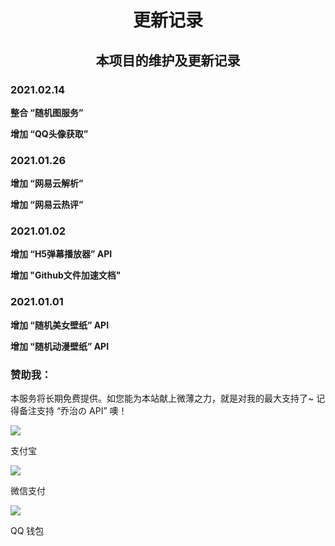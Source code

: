 <center>
<h1>更新记录</h1>

<h2>本项目的维护及更新记录</h2>
</center>



<h3>2021.02.14</h3>
<p><strong>整合 “随机图服务” </strong></p>
<p><strong>增加 “QQ头像获取” </strong></p>

<h3>2021.01.26</h3>
<p><strong>增加 “网易云解析”</strong></p>
<p><strong>增加 “网易云热评”</strong></p>

<h3>2021.01.02</h3>
<p><strong>增加 “H5弹幕播放器” API</strong></p>
<p><strong>增加 "Github文件加速文档"</strong></p>

<h3>2021.01.01</h3>
<p><strong>增加 “随机美女壁纸” API</strong></p>
<p><strong>增加 “随机动漫壁纸” API</strong></p>

<h3>赞助我：</h3>
<p>本服务将长期免费提供。如您能为本站献上微薄之力，就是对我的最大支持了~ 记得备注支持 “乔治の API” 噢！</p>
<div class="row center">
            <div class="col-6 col-m-4 center-fixed">
                <img src="https://img.gitcc.cn/admin/TOIMG91f940110022322N.png">
                <p>支付宝</p>
            </div>
            <div class="col-6 col-m-4 center-fixed">
                <img src="https://img.gitcc.cn/admin/TOIMGbf2870110022302N.png">
                <p>微信支付</p>
            </div>
            <div class="col-6 col-m-4 center-fixed">
                <img src="https://img.gitcc.cn/admin/TOIMGd7a3a0110022233N.png">
                <p>QQ 钱包</p>
            </div>
</div>